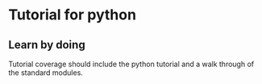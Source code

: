 # Tutorial for python

## Learn by doing

Tutorial coverage should include the python tutorial and a walk through of the standard
modules. 